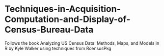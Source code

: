 # Techniques-in-Acquisition-Computation-and-Display-of-Census-Bureau-Data
Follows the book Analyzing US Census Data: Methods, Maps, and Models in R by Kyle Walker using techniques from RcensusPkg
